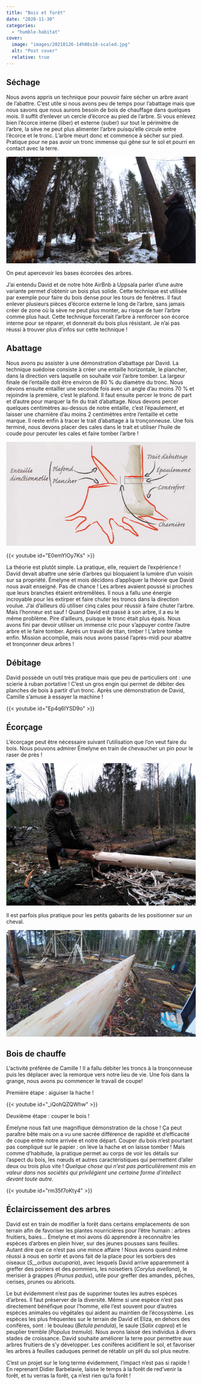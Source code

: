 ```yaml
---
title: "Bois et forêt"
date: "2020-11-30"
categories: 
  - "humble-habitat"
cover:
  image: "images/20210126-14h08s18-scaled.jpg"
  alt: "Post cover"
  relative: true
---
```


## Séchage

Nous avons appris un technique pour pouvoir faire sécher un arbre avant de l’abattre. C’est utile si nous avons peu de temps pour l’abattage mais que nous savons que nous aurons besoin de bois de chauffage dans quelques mois. Il suffit d’enlever un cercle d’écorce au pied de l’arbre. Si vous enlevez bien l’écorce interne (liber) et externe (suber) sur tout le périmètre de l’arbre, la sève ne peut plus alimenter l’arbre puisqu’elle circule entre l’écorce et le tronc. L’arbre meurt donc et commence à sécher sur pied. Pratique pour ne pas avoir un tronc immense qui gêne sur le sol et pourri en contact avec la terre.

![](images/20210124-13h38s42-1024x576.jpg)

On peut apercevoir les bases écorcées des arbres.

J’ai entendu David et de notre hôte AirBnb à Uppsala parler d’une autre variante permet d’obtenir un bois plus solide. Cette technique est utilisée par exemple pour faire du bois dense pour les tours de fenêtres. Il faut enlever plusieurs pièces d’écorce externe le long de l’arbre, sans jamais créer de zone où la sève ne peut plus monter, au risque de tuer l’arbre comme plus haut. Cette technique forcerait l’arbre à renforcer son écorce interne pour se réparer, et donnerait du bois plus résistant. Je n’ai pas réussi à trouver plus d’infos sur cette technique !

## Abattage

Nous avons pu assister à une démonstration d’abattage par David. La technique suédoise consiste à créer une entaille horizontale, le plancher, dans la direction vers laquelle on souhaite voir l’arbre tomber. La largeur finale de l’entaille doit être environ de 80 % du diamètre du tronc. Nous devons ensuite entailler une seconde fois avec un angle d’au moins 70 % et rejoindre la première, c’est le plafond. Il faut ensuite percer le tronc de part et d’autre pour marquer la fin du trait d’abattage. Nous devons percer quelques centimètres au-dessus de notre entaille, c’est l’épaulement, et laisser une charnière d’au moins 2 centimètres entre l’entaille et cette marque. Il reste enfin à tracer le trait d’abattage à la tronçonneuse. Une fois terminé, nous devons placer des cales dans le trait et utiliser l’huile de coude pour percuter les cales et faire tomber l’arbre !

![](images/abattage-entaille.jpg)

{{< youtube id="E0emYlOy7Ks" >}} 
 <br/>

La théorie est plutôt simple. La pratique, elle, requiert de l’expérience ! David devait abattre une série d’arbres qui bloquaient la lumière d’un voisin sur sa propriété. Émelyne et mois décidons d’appliquer la théorie que David nous avait enseigné. Pas de chance ! Les arbres avaient poussé si proches que leurs branches étaient entremêlées. Il nous a fallu une énergie incroyable pour les extirper et faire chuter les troncs dans la direction voulue. J’ai d’ailleurs dû utiliser cinq cales pour réussir à faire chuter l’arbre. Mais l’honneur est sauf ! Quand David est passé à son arbre, il a eu le même problème. Pire d’ailleurs, puisque le tronc était plus épais. Nous avons fini par devoir utiliser un immense cric pour s’appuyer contre l’autre arbre et le faire tomber. Après un travail de titan, timber ! L’arbre tombe enfin. Mission accomplie, mais nous avons passé l’après-midi pour abattre et tronçonner deux arbres !

## Débitage

David possède un outil très pratique mais que peu de particuliers ont : une scierie à ruban portative ! C’est un gros engin qui permet de débiter des planches de bois à partir d’un tronc. Après une démonstration de David, Camille s’amuse à essayer la machine !

{{< youtube id="Ep4q6IYSD9o" >}} 
 <br/>

## Écorçage

L’écorçage peut être nécessaire suivant l’utilisation que l’on veut faire du bois. Nous pouvons admirer Émelyne en train de chevaucher un pin pour le raser de près !

![](images/20201123-12h49s49-1024x768.jpg)

Il est parfois plus pratique pour les petits gabarits de les positionner sur un cheval.

![](images/20201117-10h09s14-1024x576.jpg)

## Bois de chauffe

L’activité préférée de Camille ! Il a fallu débiter les troncs à la tronçonneuse puis les déplacer avec la remorque vers notre lieu de vie. Une fois dans la grange, nous avons pu commencer le travail de coupe!

Première étape : aiguiser la hache !

{{< youtube id="_iQohQZQWhw" >}} 
 <br/>

Deuxième étape : couper le bois !

Émelyne nous fait une magnifique démonstration de la chose ! Ça peut paraître bête mais on a vu une sacrée différence de rapidité et d’efficacité de coupe entre notre arrivée et notre départ. Couper du bois n’est pourtant pas compliqué sur le papier : on lève la hache et on laisse tomber ! Mais comme d’habitude, la pratique permet au corps de voir les détails sur l’aspect du bois, les nœuds et autres caractéristiques qui permettent d’aller deux ou trois plus vite ! _Quelque chose qui n’est pas particulièrement mis en valeur dans nos sociétés qui privilégient une certaine forme d’intellect devant toute autre._

{{< youtube id="rm35f7oKty4" >}} 
 <br/>

## Éclaircissement des arbres

David est en train de modifier la forêt dans certains emplacements de son terrain afin de favoriser les plantes nourricières pour l’être humain : arbres fruitiers, baies… Émelyne et moi avons dû apprendre à reconnaître les espèces d’arbres en plein hiver, sur des jeunes pousses sans feuilles. Autant dire que ce n’est pas une mince affaire ! Nous avons quand même réussi à nous en sortir et avons fait de la place pour les sorbiers des oiseaux (_S__orbus aucuparia_), avec lesquels David arrive apparemment à greffer des poiriers et des pommiers, les noisetiers (_Corylus avellana_), le merisier à grappes (_Prunus padus_), utile pour greffer des amandes, pêches, cerises, prunes ou abricots.

Le but évidemment n’est pas de supprimer toutes les autres espèces d’arbres. Il faut préserver de la diversité. Même si une espèce n’est pas directement bénéfique pour l’homme, elle l’est souvent pour d’autres espèces animales ou végétales qui aident au maintien de l’écosystème. Les espèces les plus fréquentes sur le terrain de David et Eliza, en dehors des conifères, sont : le bouleau (_Betula pendula_), le saule (_Salix caprea_) et le peuplier tremble (_Populus tremula_). Nous avons laissé des individus à divers stades de croissance. David souhaite améliorer la terre pour permettre aux arbres fruitiers de s’y développer. Les conifères acidifient le sol, et favoriser les arbres à feuilles caduques permet de rétablir un pH du sol plus neutre.

C’est un projet sur le long terme évidemment, l’impact n’est pas si rapide ! En reprenant Didier Barbelavie, laisse le temps à la forêt de red’venir la forêt, et tu verras la forêt, ça n’est rien qu’la forêt !
